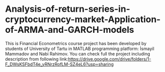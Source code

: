 # Analysis-of-return-series-in-cryptocurrency-market-Application-of-ARMA-and-GARCH-models
This is Financial Econometrics course project has been developed by students of University of Tartu in MATLAB programming platform: İsmayil Mammadov and Nabi Rahimov. You can check full the project including description from following link:https://drive.google.com/drive/folders/1-F_DWsKSFbdT4e_vRNrzRofLM-SZ4eL6?usp=sharing
